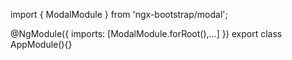 import { ModalModule } from 'ngx-bootstrap/modal';

@NgModule({
  imports: [ModalModule.forRoot(),...]
})
export class AppModule(){}
